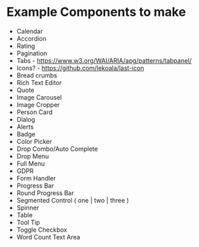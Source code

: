 # Example Components to make

* Calendar
* Accordion
* Rating
* Pagination
* Tabs - https://www.w3.org/WAI/ARIA/apg/patterns/tabpanel/
* Icons? - https://github.com/lekoala/last-icon
* Bread crumbs
* Rich Text Editor
* Quote
* Image Carousel
* Image Cropper
* Person Card
* Dialog
* Alerts
* Badge
* Color Picker
* Drop Combo/Auto Complete
* Drop Menu
* Full Menu
* GDPR
* Form Handler
* Progress Bar
* Round Progress Bar
* Segmented Control ( one | two | three )
* Spinner
* Table
* Tool Tip
* Toggle Checkbox
* Word Count Text Area
